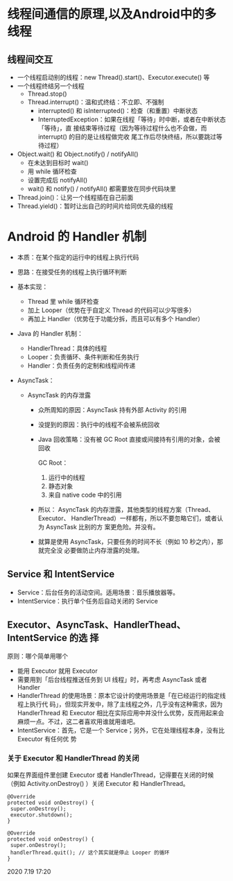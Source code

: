 # 线程间通信的原理,以及Android中的多线程

## 线程间交互

- ⼀个线程启动别的线程：new Thread().start()、Executor.execute() 等
- ⼀个线程终结另⼀个线程
  - Thread.stop() 
  - Thread.interrupt()：温和式终结：不⽴即、不强制 
    - interrupted() 和 isInterrupted()：检查（和重置）中断状态 
    - InterruptedException：如果在线程「等待」时中断，或者在中断状态「等待」，直 接结束等待过程（因为等待过程什么也不会做，⽽ interrupt() 的⽬的是让线程做完收 尾⼯作后尽快终结，所以要跳过等待过程）
- Object.wait() 和 Object.notify() / notifyAll() 
  - 在未达到⽬标时 wait() 
  - ⽤ while 循环检查 
  - 设置完成后 notifyAll() 
  - wait() 和 notify() / notifyAll() 都需要放在同步代码块⾥
- Thread.join()：让另⼀个线程插在⾃⼰前⾯ 
- Thread.yield()：暂时让出⾃⼰的时间⽚给同优先级的线程

# Android 的 Handler 机制

- 本质：在某个指定的运⾏中的线程上执⾏代码 

- 思路：在接受任务的线程上执⾏循环判断

- 基本实现：

  - Thread ⾥ while 循环检查 
  - 加上 Looper（优势在于⾃定义 Thread 的代码可以少写很多）
  - 再加上 Handler（优势在于功能分拆，⽽且可以有多个 Handler）

- Java 的 Handler 机制：

  - HandlerThread：具体的线程
  - Looper：负责循环、条件判断和任务执⾏ 
  - Handler：负责任务的定制和线程间传递

- AsyncTask：

  - AsyncTask 的内存泄露

    - 众所周知的原因：AsyncTask 持有外部 Activity 的引⽤

    - 没提到的原因：执⾏中的线程不会被系统回收

    - Java 回收策略：没有被 GC Root 直接或间接持有引⽤的对象，会被回收

       GC Root： 

      1. 运⾏中的线程 
      2.  静态对象 
      3.  来⾃ native code 中的引⽤

    - 所以： AsyncTask 的内存泄露，其他类型的线程⽅案（Thread、Executor、 HandlerThread）⼀样都有，所以不要忽略它们，或者认为 AsyncTask ⽐别的⽅ 案更危险。并没有。

    -  就算是使⽤ AsyncTask，只要任务的时间不⻓（例如 10 秒之内），那就完全没 必要做防⽌内存泄露的处理。

## Service 和 IntentService 

- Service：后台任务的活动空间。适⽤场景：⾳乐播放器等。 
- IntentService：执⾏单个任务后⾃动关闭的 Service

## Executor、AsyncTask、HandlerThead、IntentService 的选 择

原则：哪个简单⽤哪个

- 能⽤ Executor 就⽤ Executor 
- 需要⽤到「后台线程推送任务到 UI 线程」时，再考虑 AsyncTask 或者 Handler 
- HandlerThread 的使⽤场景：原本它设计的使⽤场景是「在已经运⾏的指定线程上执⾏代 码」，但现实开发中，除了主线程之外，⼏乎没有这种需求，因为 HandlerThread 和 Executor 相⽐在实际应⽤中并没什么优势，反⽽⽤起来会麻烦⼀点。不过，这⼆者喜欢⽤谁就⽤谁吧。 
- IntentService：⾸先，它是⼀个 Service；另外，它在处理线程本身，没有⽐ Executor 有任何优 势

### 关于 Executor 和 HandlerThread 的关闭

如果在界⾯组件⾥创建 Executor 或者 HandlerThread，记得要在关闭的时候（例如 Activity.onDestroy() ）关闭 Executor 和 HandlerThread。

```
@Override
protected void onDestroy() {
 super.onDestroy();
 executor.shutdown();
}
```

```
@Override
protected void onDestroy() {
 super.onDestroy();
 handlerThread.quit(); // 这个其实就是停⽌ Looper 的循环
}
```

2020 7.19 17:20
